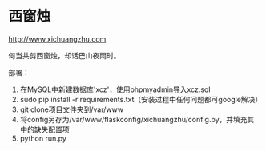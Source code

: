 西窗烛
===

http://www.xichuangzhu.com

何当共剪西窗烛，却话巴山夜雨时。

部署：

1. 在MySQL中新建数据库'xcz'，使用phpmyadmin导入xcz.sql
2. sudo pip install -r requirements.txt（安装过程中任何问题都可google解决）
3. git clone项目文件夹到/var/www
4. 将config另存为/var/www/flaskconfig/xichuangzhu/config.py，并填充其中的缺失配置项
5. python run.py
